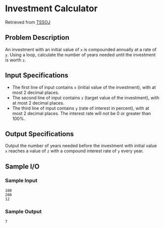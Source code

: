# Investment Calculator
Retrieved from [TSSOJ](https://tssoj.ca/)

## Problem Description
An investment with an initial value of `x` is compounded annually at a rate of `y`. Using a loop, calculate the number of years needed until the investment is worth `z`.

## Input Specifications
- The first line of input contains `x` (initial value of the investment), with at most 2 decimal places.
- The second line of input contains `z` (target value of the investment), with at most 2 decimal places.
- The third line of input contains `y` (rate of interest in percent), with at most 2 decimal places. The interest rate will not be 0 or greater than 100%.

## Output Specifications
Output the number of years needed before the investment with initial value `x` reaches a value of `z` with a compound interest rate of `y` every year.

## Sample I/O

### Sample Input
`100`  
`200`  
`12`

### Sample Output
`7`
